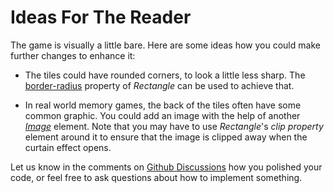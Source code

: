 # Ideas For The Reader

The game is visually a little bare. Here are some ideas how you could make further changes to enhance it:

-   The tiles could have rounded corners, to look a little less sharp. The [border-radius](https://slint.dev/docs/slint/src/builtins/elements.html#rectangle)
    property of _Rectangle_ can be used to achieve that.

-   In real world memory games, the back of the tiles often have some common graphic. You could add an image with
    the help of another _[Image](https://slint.dev/docs/slint/src/builtins/elements.html#image)_
    element. Note that you may have to use _Rectangle_'s _clip property_
    element around it to ensure that the image is clipped away when the curtain effect opens.

Let us know in the comments on [Github Discussions](https://github.com/slint-ui/slint/discussions)
how you polished your code, or feel free to ask questions about how to implement something.
